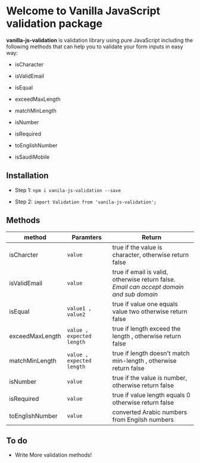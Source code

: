 # Welcome to Vanilla JavaScript validation package

**vanilla-js-validation** is validation library using pure JavaScript including the following methods that can help you to validate your form inputs in easy way:

- isCharacter

- isValidEmail

- isEqual

- exceedMaxLength

- matchMinLength

- isNumber

- isRequired

- toEnglishNumber

- isSaudiMobile


## Installation


- Step 1: `npm i vanila-js-validation --save`

- Step 2: `import Validation from 'vanila-js-validation';`


## Methods

|   method             |Paramters            |Return                         |
|----------------|-------------------------------|-----------------------------|
|isCharcter|`value`            |true if the value is character, otherwise return false            |
|isValidEmail| `value` | true if email is valid, otherwise return false. *Email can accept domain and sub domain*
|isEqual          |`value1 , value2`|true if value one equals value two otherwise return false|
|exceedMaxLength       |`value , expected length`            |true if length exceed the length , otherwise return false          |
|matchMinLength          |`value , expected length`| true if length doesn't match min-length , otherwise return false|
|isNumber          |`value`        |true if the value is number, otherwise return false          |
|isRequired          |`value`|true if value length equals 0 otherwise return false
toEnglishNumber|`value`|converted Arabic numbers from Engilsh numbers

## To do

- Write More validation methods!
